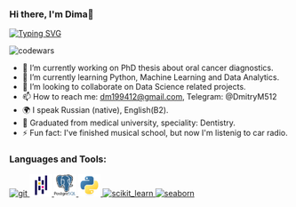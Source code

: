### Hi there, I'm Dima👋

[![Typing SVG](https://readme-typing-svg.herokuapp.com?font=Noto+Sans&pause=2000&color=F7F7F7&width=435&lines=Scientist+from+Siberia)](https://git.io/typing-svg)

![codewars](https://www.codewars.com/users/DM9412/badges/small)

- 🔭 I’m currently working on PhD thesis about oral cancer diagnostics.
- 🌱 I’m currently learning Python, Machine Learning  and Data Analytics.
- 👯 I’m looking to collaborate on Data Sсience related projects.
- 📫 How to reach me: dm199412@gmail.com, Telegram: @DmitryM512
- 🌍 I speak Russian (native), English(B2).
- 🦷 Graduated from medical university, speciality: Dentistry.
- ⚡ Fun fact: I've finished musical school, but now I'm listenig to car radio.


<h3 align="left">Languages and Tools:</h3>
<p align="left"> <a href="https://git-scm.com/" target="_blank" rel="noreferrer"> <img src="https://www.vectorlogo.zone/logos/git-scm/git-scm-icon.svg" alt="git" width="40" height="40"/> </a> <a href="https://pandas.pydata.org/" target="_blank" rel="noreferrer"> <img src="https://raw.githubusercontent.com/devicons/devicon/2ae2a900d2f041da66e950e4d48052658d850630/icons/pandas/pandas-original.svg" alt="pandas" width="40" height="40"/> </a> <a href="https://www.postgresql.org" target="_blank" rel="noreferrer"> <img src="https://raw.githubusercontent.com/devicons/devicon/master/icons/postgresql/postgresql-original-wordmark.svg" alt="postgresql" width="40" height="40"/> </a> <a href="https://www.python.org" target="_blank" rel="noreferrer"> <img src="https://raw.githubusercontent.com/devicons/devicon/master/icons/python/python-original.svg" alt="python" width="40" height="40"/> </a> <a href="https://scikit-learn.org/" target="_blank" rel="noreferrer"> <img src="https://upload.wikimedia.org/wikipedia/commons/0/05/Scikit_learn_logo_small.svg" alt="scikit_learn" width="40" height="40"/> </a> <a href="https://seaborn.pydata.org/" target="_blank" rel="noreferrer"> <img src="https://seaborn.pydata.org/_images/logo-mark-lightbg.svg" alt="seaborn" width="40" height="40"/> </a> </p>
